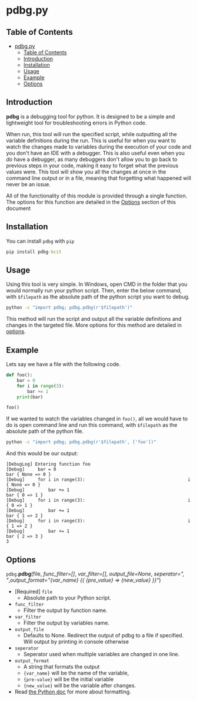 # pdbg.py

## Table of Contents

- [pdbg.py](#pdbgpy)
  - [Table of Contents](#table-of-contents)
  - [Introduction](#introduction)
  - [Installation](#installation)
  - [Usage](#usage)
  - [Example](#example)
  - [Options](#options)

## Introduction

**pdbg** is a debugging tool for python. It is designed to be a simple and lightweight tool for troubleshooting errors in Python code.

When run, this tool will run the specified script, while outputting all the variable definitions during the run. This is useful for when you want to watch the changes made to variables during the execution of your code and you don't have an IDE with a debugger. This is also useful even when you *do* have a debugger, as many debuggers don't allow you to go back to previous steps in your code, making it easy to forget what the previous values were. This tool will show you all the changes at once in the command line output or in a file, meaning that forgetting what happened will never be an issue.

All of the functionality of this module is provided through a single function. The options for this function are detailed in the [Options](#options) section of this document

## Installation

You can install `pdbg` with `pip`

``` cmd
pip install pdbg-bcit
```

## Usage

Using this tool is very simple. In Windows, open CMD in the folder that you would normally run your python script. Then, enter the below command, with `$filepath` as the absolute path of the python script you want to debug.

```cmd
python -c "import pdbg; pdbg.pdbg(r'$filepath')"
```

This method will run the script and output all the variable definitions and changes in the targeted file. More options for this method are detailed in [options](#options).

## Example

Lets say we have a file with the following code.

```Python
def foo():
    bar = 0
    for i in range(3):
        bar += 1
    print(bar)

foo()
```

If we wanted to watch the variables changed in `foo()`, all we would have to do is open command line and run this command, with `$filepath` as the absolute path of the python file.

```cmd
python -c "import pdbg; pdbg.pdbg(r'$filepath', ['foo'])"
```

And this would be our output:

```text
[DebugLog] Entering function foo
[Debug]     bar = 0                                                  bar { None => 0 }
[Debug]     for i in range(3):                                       i { None => 0 }
[Debug]         bar += 1                                             bar { 0 => 1 }
[Debug]     for i in range(3):                                       i { 0 => 1 }
[Debug]         bar += 1                                             bar { 1 => 2 }
[Debug]     for i in range(3):                                       i { 1 => 2 }
[Debug]         bar += 1                                             bar { 2 => 3 }
3
```

## Options

`pdbg`.**pdbg**(file, *func_filter=[]*,  *var_filter=[]*, *output_file=None*, *seperator=", "*,*output_format="\{var_name} {{ \{pre_value} => \{new_value} }}"*)
* [Required] `file`
  * Absolute path to your Python script.
* `func_filter`
  * Filter the output by function name.
* `var_filter`
  * Filter the output by variables name.
* `output_file`
  * Defaults to None. Redirect the output of pdbg to a file if specified. Will output by printing in console otherwise
* `seperator`
  * Seperator used when multiple variables are changed in one line.
* `output_format`
  * A string that formats the output
  * `{var_name}` will be the name of the variable,
  * `{pre-value}` will be the initial variable
  * `{new_value}` will be the variable after changes.
* Read [the Python doc](https://docs.python.org/3.7/library/string.html#format-string-syntax) for more about formatting.
